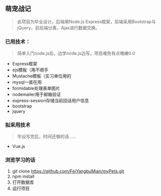 ## 萌宠战记 
> 此项目为毕业设计。后端用Node.js Express框架，前端采用Bootstrap与jQuery。前后端分离，Ajax进行数据交换。

### 已用技术：
> 简单入门node.js后，边学node.js边写，项目难免有点稚嫩0.0
- Express框架
- ejs模板（用不顺手
- Mustache模板（实习单位用的
- mysql一直在用
- formidable处理表单图片
- nodemailer用于邮箱验证
- express-session存储当前回话用户信息
- bootstrap
- jquery

### 拟采用技术
> 毕设写完后，时间还够的话……
- Vue.js

### 浏览学习的话
1. git clone https://github.com/FeiYangbuMian/myPets.git
2. npm install
3. 打开数据库
4. 运行项目
